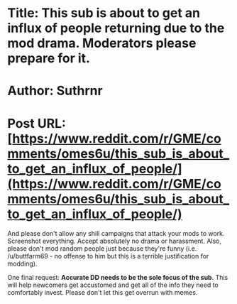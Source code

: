 # Title: This sub is about to get an influx of people returning due to the mod drama. Moderators please prepare for it.
# Author: Suthrnr
# Post URL: [https://www.reddit.com/r/GME/comments/omes6u/this_sub_is_about_to_get_an_influx_of_people/](https://www.reddit.com/r/GME/comments/omes6u/this_sub_is_about_to_get_an_influx_of_people/)


And please don't allow any shill campaigns that attack your mods to work. Screenshot everything. Accept absolutely no drama or harassment. Also, please don't mod random people just because they're funny (i.e. /u/buttfarm69 \- no offense to him but this is a terrible justification for modding).  


One final request: **Accurate DD needs to be the sole focus of the sub**. This will help newcomers get accustomed and get all of the info they need to comfortably invest. Please don't let this get overrun with memes.